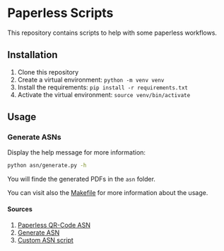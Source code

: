 # Paperless Scripts
This repository contains scripts to help with some paperless workflows.

## Installation
1. Clone this repository
2. Create a virtual environment: `python -m venv venv`
3. Install the requirements: `pip install -r requirements.txt`
4. Activate the virtual environment: `source venv/bin/activate`

## Usage
### Generate ASNs
Display the help message for more information:
```bash
python asn/generate.py -h
```
You will finde the generated PDFs in the `asn` folder.

You can visit also the [Makefile](Makefile) for more information about the usage.

#### Sources
1. [Paperless QR-Code ASN](https://margau.net/posts/2023-04-16-paperless-ngx-asn/)
2. [Generate ASN](https://pypi.org/project/paperless-asn-qr-codes/)
3. [Custom ASN script](https://gist.github.com/timrprobocom/3946aca8ab75df8267bbf892a427a1b7/)

